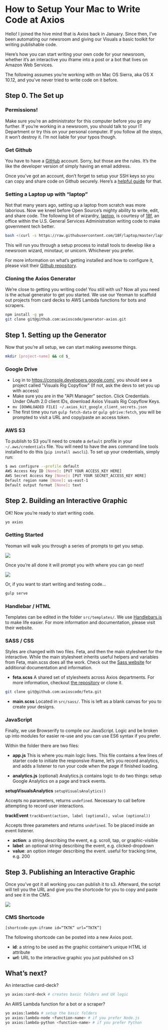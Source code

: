 # How to Setup Your Mac to Write Code at Axios
Hello! I joined the hive mind that is Axios back in January. Since then, I’ve been automating our newsroom and giving our Visuals a basic toolkit for writing publishable code.

Here’s how you can start writing your own code for your newsroom, whether it’s an interactive you iframe into a post or a bot that lives on Amazon Web Services.

The following assumes you’re working with on Mac OS Sierra, aka OS X 10.12, and you’ve never tried to write code on it before.

## Step 0. The Set up
### Permissions!
Make sure you’re an administrator for this computer before you go any further. If you’re working in a newsroom, you should talk to your IT Department or try this on your personal computer. If you follow all the steps, it won’t destroy it. I’m not liable for your typos though.

### Get Github
You have to have a [GitHub](https://github.com/) account. Sorry, but those are the rules. It’s the like the developer version of simply having an email address.

Once you’ve got an account, don’t forget to setup your SSH keys so you can copy and share code on Github securely. Here’s a [helpful guide](https://help.github.com/articles/connecting-to-github-with-ssh/) for that.

### Setting a Laptop up with “laptop”
Not that many years ago, setting up a laptop from scratch was more laborious. Now we kneel before Open Source’s mighty ability to write, edit, and share code. The following bit of wizardry, [laptop](https://github.com/18F/laptop), is courtesy of [18f](https://18F.gov), an office within the U.S. General Services Administration writing code to make government tech better.

```sh
bash <(curl -s https://raw.githubusercontent.com/18F/laptop/master/laptop)
```

This will run you through a setup process to install tools to develop like a newsroom wizard, minotaur, or unicorn. Whichever you prefer.

For more information on what’s getting installed and how to configure it, please visit their [Github repository](https://github.com/18F/laptop).

### Cloning the Axios Generator
We’re close to getting you writing code! You still with us? Now all you need is the actual generator to get you started. We use our Yeoman to scaffold out projects from card decks to AWS Lambda functions for bots and scrapers.

```sh
npm install -g yo
git clone git@github.com:axioscode/generator-axios.git
```

## Step 1. Setting up the Generator
Now that you’re all setup, we can start making awesome things.

```sh
mkdir [project-name] && cd $_
```

### Google Drive
* Log in to <https://console.developers.google.com/>, you should see a project called "Visuals Rig Copyflow" (If not, ask the devs to set you up with access)
* Make sure you are in the "API Manager" section. Click Credentials. Under OAuth 2.0 client IDs, download Axios Visuals Rig Copyflow Keys.
* `mv [DOWNLOADED FILE] ~/.axios_kit_google_client_secrets.json`
* The first time you run `gulp fetch-data` or `gulp gdrive:fetch`, you will be prompted to visit a URL and copy/paste an access token.

### AWS S3
To publish to S3 you'll need to create a `default` profile in your `~/.aws/credentials` file. You will need to have the aws command line tools installed to do this (`pip install awscli`). To set up your credentials, simply run:

```bash
$ aws configure --profile default
AWS Access Key ID [None]: [PUT YOUR ACCESS_KEY HERE]
AWS Secret Access Key [None]: [PUT YOUR SECRET_ACCESS_KEY HERE]
Default region name [None]: us-east-1
Default output format [None]: text
```

## Step 2. Building an Interactive Graphic
OK! Now you’re ready to start writing code.

```sh
yo axios
```

### Getting Started
Yeoman will walk you through a series of prompts to get you setup.

![](https://cloud.githubusercontent.com/assets/1578563/26507657/37e6d7ce-4206-11e7-9deb-94c67386f4f8.png)

Once you’re all done it will prompt you with where you can go next!

![](https://cloud.githubusercontent.com/assets/1578563/26507846/0a37553c-4207-11e7-9b6e-30b1b89f035c.png)

Or, if you want to start writing and testing code…

```sh
gulp serve
```

### Handlebar / HTML
Templates can be edited in the folder `src/templates/`. We use [Handlebars.js](http://handlebarsjs.com/) to make life easier. For more information and documentation, please visit their website.

### SASS / CSS
Styles are changed with two files. Feta, and then the main stylesheet for the interactive. While the main stylesheet inherits useful helpers and variables from Feta, main.scss does all the work. Check out the [Sass website](http://sass-lang.com/) for additional documentation and information.

* **feta.scss**
A shared set of stylesheets across Axios departments. For more information, checkout [the repository](https://github.com/axioscode/feta) or clone it.

```sh
git clone git@github.com:axioscode/feta.git
```

* **main.scss**
Located in `src/sass/`. This is left as a blank canvas for you to create your designs.

### JavaScript
Finally, we use Browserify to compile our JavaScript. Logic and be broken up into modules for easier re-use and you can use ES6 syntax if you prefer.

Within the folder there are two files:

* **app.js**
This is where you main logic lives. This file contains a few lines of starter code to initiate the responsive iframe, let’s you record analytics, and adds a listener to run your code when the page if finished loading.

* **analytics.js** (optional)
Analytics.js contains logic to do two things: setup Google Analytics on a page and track events.

**setupVisualsAnalytics**
`setupVisualsAnalytics()`

Accepts no parameters, returns `undefined`. Necessary to call before attempting to record user interactions.

**trackEvent**
`trackEvent(action, label (optional), value (optional))`

Accepts three parameters and returns `undefined`. To be placed inside an event listener.

* **action**: a string describing the event, e.g. scroll, tap, or graphic-visible
* **label**: an optional string describing the event, e.g. clicked-dropdown
* **value**: an option integer describing the event. useful for tracking time, e.g. 200

## Step 3. Publishing an Interactive Graphic
Once you’ve got it all working you can publish it to s3. Afterward, the script will tell you the URL and give you the shortcode for you to copy and paste and see it in the CMS.

![](https://cloud.githubusercontent.com/assets/1578563/26508043/f09357b0-4207-11e7-9108-2a40f7236ddc.png)

### CMS Shortcode

`[shortcode-pym-iframe id=“TKTK” url=“TKTK”]`

The following shortcode can be posted into a new Axios post.

* **id**: a string to be used as the graphic container’s unique HTML id attribute
* **url**: URL to the interactive graphic you just published on s3

## What’s next?
An interactive card-deck?

```sh
yo axios:card-deck # creates basic folders and UX logic
```

An AWS Lambda function for a bot or a scraper?

```sh
yo axios:lambda # setup the basic folders
yo axios:lambda-node <function-name> # if you prefer Node.js
yo axios:lambda-python <function-name> # if you prefer Python
```
